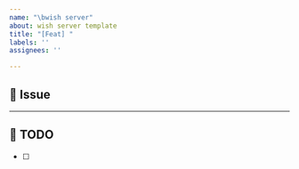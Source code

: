 ```yaml
---
name: "\bwish server"
about: wish server template
title: "[Feat] "
labels: ''
assignees: ''

---
```


## 📌 Issue
<!--간단한 설명-->

---

## 📌 TODO
* [ ]
